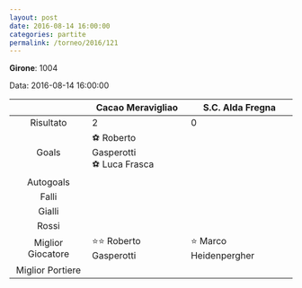 ```yaml
---
layout: post
date: 2016-08-14 16:00:00
categories: partite
permalink: /torneo/2016/121
---
```

**Girone**: 1004

Data: 2016-08-14 16:00:00

| | Cacao Meravigliao | S.C. Alda Fregna |
|:-----:|-----|-----|
Risultato|2|0
Goals|⚽ Roberto Gasperotti<br/>⚽ Luca Frasca|
Autogoals||
Falli||
Gialli||
Rossi||
Miglior Giocatore|⭐⭐ Roberto Gasperotti<br/>|⭐ Marco Heidenpergher<br/>
Miglior Portiere||